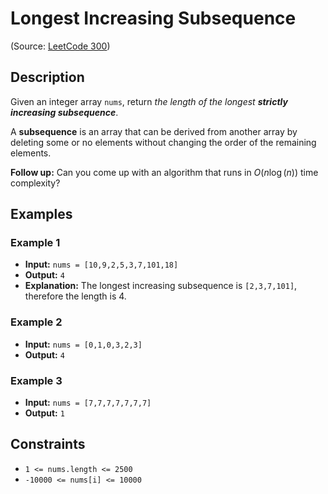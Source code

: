 # Longest Increasing Subsequence

(Source: [LeetCode 300](https://leetcode.com/problems/longest-increasing-subsequence/))

## Description

Given an integer array `nums`, return *the length of the longest **strictly increasing subsequence***.

A **subsequence** is an array that can be derived from another array by deleting some or no elements without changing the order of the remaining elements.

**Follow up:** Can you come up with an algorithm that runs in $O(n \log(n))$ time complexity?

## Examples

### Example 1

* **Input:** `nums = [10,9,2,5,3,7,101,18]`
* **Output:** `4`
* **Explanation:** The longest increasing subsequence is `[2,3,7,101]`, therefore the length is 4.

### Example 2

* **Input:** `nums = [0,1,0,3,2,3]`
* **Output:** `4`

### Example 3

* **Input:** `nums = [7,7,7,7,7,7,7]`
* **Output:** `1`

## Constraints

* `1 <= nums.length <= 2500`
* `-10000 <= nums[i] <= 10000`
